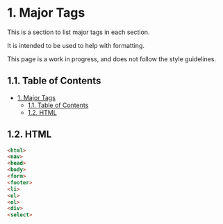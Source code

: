 # 1. Major Tags

This is a section to list major tags in each section.

It is intended to be used to help with formatting.

This page is a work in progress, and does not follow the style guidelines.

## 1.1. Table of Contents

- [1. Major Tags](#1-major-tags)
  - [1.1. Table of Contents](#11-table-of-contents)
  - [1.2. HTML](#12-html)

## 1.2. HTML

```html
<html>
<nav>
<head>
<body>
<form>
<footer>
<li>
<ul>
<ol>
<div>
<select>
```

